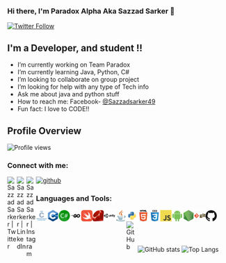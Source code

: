 ### Hi there, I'm Paradox Alpha Aka Sazzad Sarker 👋

[![Twitter Follow](https://img.shields.io/twitter/follow/ParadoxAlpha?color=1DA1F2&logo=twitter&style=for-the-badge)](https://twitter.com/sazzadsarker1)

## I'm a Developer, and student !!

-  I’m currently working on Team Paradox 
-  I’m currently learning Java, Python, C# 
-  I’m looking to collaborate on group project
-  I’m looking for help with any type of Tech info
-  Ask me about java and python stuff
-  How to reach me: Facebook- [@Sazzadsarker49](https://www.facebook.com/Sazzadsarker49/)
-  Fun fact: I love to CODE!! 

## Profile Overview
![Profile views](https://gpvc.arturio.dev/ParadoxAlpha49)

### Connect with me:

[<img align="left" alt="SazzadSarker | Twitter" width="22px" src="https://cdn.jsdelivr.net/npm/simple-icons@v3/icons/twitter.svg" />][twitter]
[<img align="left" alt="SazzadSarker | LinkedIn" width="22px" src="https://cdn.jsdelivr.net/npm/simple-icons@v3/icons/linkedin.svg" />][linkedin]
[<img align="left" alt="SazzadSarker | Instagram" width="22px" src="https://cdn.jsdelivr.net/npm/simple-icons@v3/icons/instagram.svg" />][instagram]
[<img src='https://cdn.jsdelivr.net/npm/simple-icons@3.0.1/icons/github.svg' alt='github' height='22'>](https://github.com/ParadoxAlpha49) 


### Languages and Tools:

<img align="left" alt="GitHub" width="26px" src="https://raw.githubusercontent.com/github/explore/78df643247d429f6cc873026c0622819ad797942/topics/c/c.png" />
<img align="left" alt="C++" width="26px" src="https://raw.githubusercontent.com/github/explore/80688e429a7d4ef2fca1e82350fe8e3517d3494d/topics/cpp/cpp.png" />
<img align="left" alt="csharp" width="26px" src="https://raw.githubusercontent.com/github/explore/78df643247d429f6cc873026c0622819ad797942/topics/csharp/csharp.png" />
<img align="left" alt="go" width="26px" src="https://raw.githubusercontent.com/github/explore/78df643247d429f6cc873026c0622819ad797942/topics/go/go.png" />
<img align="left" alt="swift" width="26px" src="https://raw.githubusercontent.com/github/explore/78df643247d429f6cc873026c0622819ad797942/topics/swift/swift.png" />
<img align="left" alt="ruby" width="26px" src="https://raw.githubusercontent.com/github/explore/78df643247d429f6cc873026c0622819ad797942/topics/ruby/ruby.png" />
<img align="left" alt="unity" width="26px" src="https://raw.githubusercontent.com/github/explore/78df643247d429f6cc873026c0622819ad797942/topics/unity/unity.png" />
<img align="left" alt="Java" width="26px" src="https://raw.githubusercontent.com/github/explore/80688e429a7d4ef2fca1e82350fe8e3517d3494d/topics/java/java.png" />
<img align="left" alt="Python" width="26px" src="https://raw.githubusercontent.com/github/explore/80688e429a7d4ef2fca1e82350fe8e3517d3494d/topics/python/python.png" />
<img align="left" alt="HTML5" width="26px" src="https://raw.githubusercontent.com/github/explore/80688e429a7d4ef2fca1e82350fe8e3517d3494d/topics/html/html.png" />
<img align="left" alt="CSS3" width="26px" src="https://raw.githubusercontent.com/github/explore/80688e429a7d4ef2fca1e82350fe8e3517d3494d/topics/css/css.png" />
<img align="left" alt="JavaScript" width="26px" src="https://raw.githubusercontent.com/github/explore/80688e429a7d4ef2fca1e82350fe8e3517d3494d/topics/javascript/javascript.png" />
<img align="left" alt="Android Studio" width="26px" src="https://raw.githubusercontent.com/github/explore/80688e429a7d4ef2fca1e82350fe8e3517d3494d/topics/android/android.png" />
<img align="left" alt="Node.js" width="26px" src="https://raw.githubusercontent.com/github/explore/80688e429a7d4ef2fca1e82350fe8e3517d3494d/topics/nodejs/nodejs.png" />
<img align="left" alt="Git" width="26px" src="https://raw.githubusercontent.com/github/explore/80688e429a7d4ef2fca1e82350fe8e3517d3494d/topics/git/git.png" />
<img align="left" alt="GitHub" width="26px" src="https://raw.githubusercontent.com/github/explore/78df643247d429f6cc873026c0622819ad797942/topics/github/github.png" />
<img align="left" alt="GitHub" width="26px" src="https://www.vectorlogo.zone/logos/adobe_illustrator/adobe_illustrator-icon.svg" />

<br /> <br /> <br /><br />

![GitHub stats](https://github-readme-stats.vercel.app/api?username=ParadoxAlpha49&show_icons=true&theme=tokyonight&count_private=true)
![Top Langs](https://github-readme-stats.vercel.app/api/top-langs/?username=ParadoxAlpha49&layout=compact)

<!--
![GitHub stats](https://github-readme-stats.vercel.app/api?username=ParadoxAlpha49&show_icons=true&theme=tokyonight&count_private=true)  
![Top Langs](https://github-readme-stats.vercel.app/api/top-langs/?username=ParadoxAlpha49&layout=compact)](https://github.com/anuraghazra/github-readme-stats)
-->




[twitter]: https://twitter.com/sazzadsarker1
[youtube]: https://www.youtube.com/channel/UCVQS-EeEa08pOrViEk7xe6A/featured?view_as=subscriber
[instagram]: https://www.instagram.com/sazzad_sarker_/
[linkedin]: https://www.linkedin.com/in/sazzad-sarker-076235136/  

